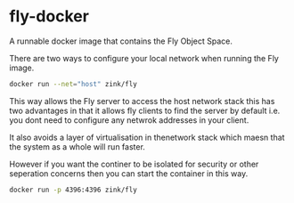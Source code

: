 # fly-docker

A runnable docker image that contains the Fly Object Space.

There are two ways to configure your local network when running the Fly image.
 
```bash
docker run --net="host" zink/fly
```

This way allows the Fly server to access the host network stack this has two advantages in that 
it allows fly clients to find the server by default i.e. you dont need to configure any netwrok addresses
in your client.

It also avoids a layer of virtualisation in thenetwork stack which maesn that the system as a whole will run faster.

However if you want the continer to be isolated for security or other seperation concerns then you can start the container 
 in this way.
 
```bash
docker run -p 4396:4396 zink/fly
```

